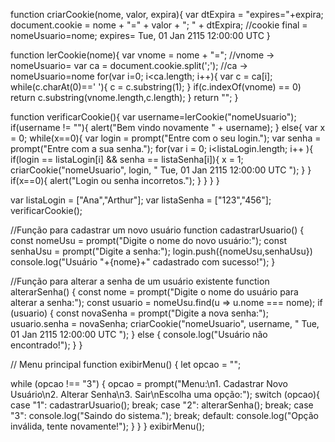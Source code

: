 function criarCookie(nome, valor, expira){
    var dtExpira = "expires="+expira;
    document.cookie = nome + "=" + valor + "; " + dtExpira;
    //cookie final = nomeUsuario=nome; expires= Tue, 01 Jan 2115 12:00:00 UTC 
}

function lerCookie(nome){
    var vnome = nome + "=";
    //vnome -> nomeUsuario=
    var ca = document.cookie.split(';');
    //ca -> nomeUsuario=nome
    for(var i=0; i<ca.length; i++){
        var c = ca[i];
        while(c.charAt(0)==' '){
            c = c.substring(1);
        }
        if(c.indexOf(vnome) == 0)
            return c.substring(vnome.length,c.length);
    }
    return "";
}

function verificarCookie(){
    var username=lerCookie("nomeUsuario");
    if(username != ""){
        alert("Bem vindo novamente " + username);
    }
    else{
        var x = 0;
        while(x==0){
            var login = prompt("Entre com o seu login.");
            var senha = prompt("Entre com a sua senha.");
            for(var i = 0; i<listaLogin.length; i++ ){
                if(login == listaLogin[i] && senha == listaSenha[i]){
                    x = 1;
                    criarCookie("nomeUsuario", login, " Tue, 01 Jan 2115 12:00:00 UTC ");
                }
            }
            if(x==0){
                alert("Login ou senha incorretos.");
            }
        }
    } 
}



var listaLogin = ["Ana","Arthur"];
var listaSenha = ["123","456"];
verificarCookie();


//Função para cadastrar um novo usuário
function cadastrarUsuario() {
  const nomeUsu = prompt("Digite o nome do novo usuário:");
  const senhaUsu = prompt("Digite a senha:");
  login.push({nomeUsu,senhaUsu})
  console.log("Usuário "+{nome}+" cadastrado com sucesso!");
}


//Função para alterar a senha de um usuário existente
function alterarSenha() {
  const nome = prompt("Digite o nome do usuário para alterar a senha:");
  const usuario = nomeUsu.find(u => u.nome === nome);
  if (usuario) {
    const novaSenha = prompt("Digite a nova senha:");
    usuario.senha = novaSenha;
    criarCookie("nomeUsuario", username, " Tue, 01 Jan 2115 12:00:00 UTC ");
  } 
  else {
    console.log("Usuário não encontrado!");
  }
}

// Menu principal
function exibirMenu() {
  let opcao = "";
  
  while (opcao !== "3") {
    opcao = prompt("Menu:\n1. Cadastrar Novo Usuário\n2. Alterar Senha\n3. Sair\nEscolha uma opção:");
    switch (opcao){
      case "1":
        cadastrarUsuario();
        break;
      case "2":
        alterarSenha();
        break;
      case "3":
        console.log("Saindo do sistema.");
        break;
      default:
        console.log("Opção inválida, tente novamente!");
    }
  }
}
exibirMenu();
